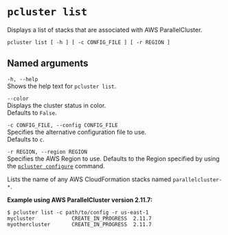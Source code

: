 # `pcluster list`<a name="pcluster.list"></a>

Displays a list of stacks that are associated with AWS ParallelCluster\.

```
pcluster list [ -h ] [ -c CONFIG_FILE ] [ -r REGION ]
```

## Named arguments<a name="pcluster.list.namedarg"></a>

`-h, --help`  
Shows the help text for `pcluster list`\.

`--color`  
Displays the cluster status in color\.  
Defaults to `False`\.

`-c CONFIG_FILE, --config CONFIG_FILE`  
Specifies the alternative configuration file to use\.  
Defaults to `c`\.

`-r REGION, --region REGION`  
Specifies the AWS Region to use\. Defaults to the Region specified by using the [`pcluster configure`](pcluster.configure.md) command\.

Lists the name of any AWS CloudFormation stacks named `parallelcluster-*`\.

**Example using AWS ParallelCluster version 2\.11\.7:**

```
$ pcluster list -c path/to/config -r us-east-1
mycluster            CREATE_IN_PROGRESS  2.11.7
myothercluster       CREATE_IN_PROGRESS  2.11.7
```